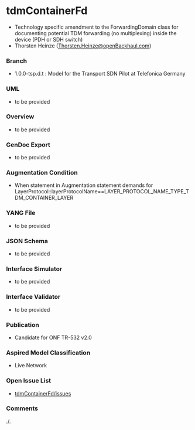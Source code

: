 # tdmContainerFd
- Technology specific amendment to the ForwardingDomain class for documenting potential TDM forwarding (no multiplexing) inside the device (PDH or SDH switch)
- Thorsten Heinze (Thorsten.Heinze@openBackhaul.com)

### Branch
- 1.0.0-tsp.d.t : Model for the Transport SDN Pilot at Telefonica Germany

### UML
- to be provided

### Overview 
- to be provided

### GenDoc Export
- to be provided

### Augmentation Condition 
- When statement in Augmentation statement demands for LayerProtocol::layerProtocolName==LAYER_PROTOCOL_NAME_TYPE_TDM_CONTAINER_LAYER

### YANG File
- to be provided

### JSON Schema
- to be provided

### Interface Simulator
- to be provided

### Interface Validator
- to be provided

### Publication
- Candidate for ONF TR-532 v2.0 

### Aspired Model Classification
- Live Network

### Open Issue List
- [tdmContainerFd/issues](../../issues)

### Comments
./.
